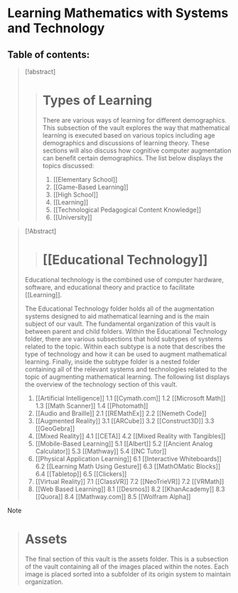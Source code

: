 # Learning Mathematics with Systems and Technology

## Table of contents:

> [!abstract] 
> > # Types of Learning
> > There are various ways of learning for different demographics.  This subsection of the vault explores the way that mathematical learning is executed based on various topics including age demographics and discussions of learning theory.  These sections will also discuss how cognitive computer augmentation can benefit certain demographics.  The list below displays the topics discussed:
> > 1. [[Elementary School]]
> > 2. [[Game-Based Learning]]
> > 3. [[High School]]
> > 4. [[Learning]]
> > 5. [[Technological Pedagogical Content Knowledge]]
> > 6. [[University]]

> [!Abstract] 
> > # [[Educational Technology]]
> Educational technology is the combined use of computer hardware, software, and educational theory and practice to facilitate [[Learning]]. 
> 
> The Educational Technology folder holds all of the augmentation systems designed to aid mathematical learning and is the main subject of our vault.  The fundamental organization of this vault is between parent and child folders.  Within the Educational Technology folder, there are various subsections that hold subtypes of systems related to the topic.  Within each subtype is a note that describes the type of technology and how it can be used to augment mathematical learning.  Finally, inside the subtype folder is a nested folder containing all of the relevant systems and technologies related to the topic of augmenting mathematical learning.  The following list displays the overview of the technology section of this vault.
> 1. [[Artificial Intelligence]]
> 	1.1 [[Cymath.com]]
> 	1.2 [[Microsoft Math]]
> 	1.3 [[Math Scanner]]
> 	1.4 [[Photomath]]
> 2. [[Audio and Braille]]
> 	2.1 [[REMathEx]] 
> 	2.2 [[Nemeth Code]]
> 3.  [[Augmented Reality]]
> 	3.1 [[ARCube]]
> 	3.2 [[Construct3D]]
> 	3.3 [[GeoGebra]]
> 4. [[Mixed Reality]]
> 	4.1 [[CETA]]
> 	4.2 [[Mixed Reality with Tangibles]]
> 5. [[Mobile-Based Learning]]
> 	5.1 [[Albert]]
> 	5.2 [[Ancient Analog Calculator]]
> 	5.3 [[Mathway]]
> 	5.4 [[NC Tutor]]
> 6. [[Physical Application Learning]]
> 	6.1 [[Interactive Whiteboards]]
> 	6.2 [[Learning Math Using Gesture]]
> 	6.3 [[MathOMatic Blocks]]
> 	6.4 [[Tabletop]]
> 	6.5 [[Clickers]]
> 7. [[Virtual Reality]]
> 	7.1 [[ClassVR]]
> 	7.2 [[NeoTrieVR]]
> 	7.2 [[VRMath]]
> 8. [[Web Based Learning]]
> 	8.1 [[Desmos]]
> 	8.2 [[KhanAcademy]]
> 	8.3 [[Quora]]
> 	8.4 [[Mathway.com]]
> 	8.5 [[Wolfram Alpha]]

> [!note] 
> > # Assets
> > The final section of this vault is the assets folder.  This is a subsection of the vault containing all of the images placed within the notes.  Each image is placed sorted into a subfolder of its origin system to maintain organization.